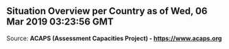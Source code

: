 ## Situation Overview per Country as of Wed, 06 Mar 2019 03:23:56 GMT

Source: **ACAPS (Assessment Capacities Project) - https://www.acaps.org**